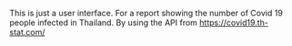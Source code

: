 This is just a user interface. 
For a report showing the number of Covid 19 people infected in Thailand.
By using the API from https://covid19.th-stat.com/